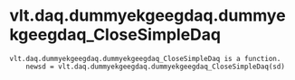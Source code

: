 # vlt.daq.dummyekgeegdaq.dummyekgeegdaq_CloseSimpleDaq

```
vlt.daq.dummyekgeegdaq.dummyekgeegdaq_CloseSimpleDaq is a function.
    newsd = vlt.daq.dummyekgeegdaq.dummyekgeegdaq_CloseSimpleDaq(sd)

```
